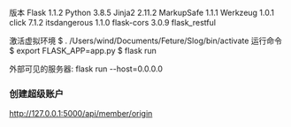 ###
版本
Flask   1.1.2
Python  3.8.5
Jinja2  2.11.2
MarkupSafe  1.1.1
Werkzeug   1.0.1
click   7.1.2
itsdangerous  1.1.0
flask-cors 3.0.9
flask_restful

激活虚拟环境 $ . /Users/wind/Documents/Feture/Slog/bin/activate
运行命令 $ export FLASK_APP=app.py
        $ flask run

外部可见的服务器: flask run --host=0.0.0.0


### 创建超级账户
http://127.0.0.1:5000/api/member/origin
